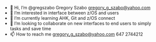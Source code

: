 - 👋 Hi, I’m @gregszabo  Gregory Szabo  gregory_g_szabo@yahoo.com
- 👀 I’m interested in interface between z/OS and users
- 🌱 I’m currently learning AHK, Git and z/OS connect
- 💞️ I’m looking to collaborate on new interfaces to end users to simply tasks and save time
- 📫 How to reach me gregory_g_szabo@yahoo.com   647 2744212
<!---
gregszabo/gregszabo is a ✨ special ✨ repository because its `README.md` (this file) appears on your GitHub profile.
You can click the Preview link to take a look at your changes.
--->
